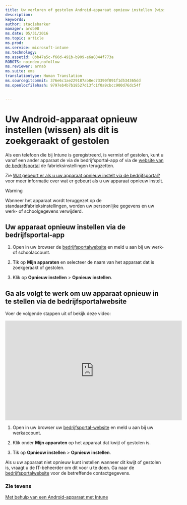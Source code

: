 ```yaml
---
title: Uw verloren of gestolen Android-apparaat opnieuw instellen (wissen) | Microsoft Intune
description: 
keywords: 
author: staciebarker
manager: arob98
ms.date: 05/31/2016
ms.topic: article
ms.prod: 
ms.service: microsoft-intune
ms.technology: 
ms.assetid: 8bb47a5c-f66d-491b-b909-e6a8844f773a
ROBOTS: noindex,nofollow
ms.reviewer: arnab
ms.suite: ems
translationtype: Human Translation
ms.sourcegitcommit: 376e6c1ae229187ab8ec73390f091f1d534365dd
ms.openlocfilehash: 9797eb4b7b18527d13fc1f0a9cbcc900d76dc54f


---
```



# Uw Android-apparaat opnieuw instellen (wissen) als dit is zoekgeraakt of gestolen

Als een telefoon die bij Intune is geregistreerd, is vermist of gestolen, kunt u vanaf een ander apparaat de via de bedrijfsportal-app of via de [website van de bedrijfsportal](http://portal.manage.microsoft.com) de fabrieksinstellingen terugzetten.

Zie [Wat gebeurt er als u uw apparaat opnieuw instelt via de bedrijfsportal?](what-happens-if-you-reset-your-device-using-the-company-portal-android.md) voor meer informatie over wat er gebeurt als u uw apparaat opnieuw instelt.

> [!WARNING] 
> Wanneer het apparaat wordt teruggezet op de standaardfabrieksinstellingen, worden uw persoonlijke gegevens en uw werk- of schoolgegevens verwijderd.

## Uw apparaat opnieuw instellen via de bedrijfsportal-app

1.  Open in uw browser de [bedrijfsportalwebsite](http://portal.manage.microsoft.com) en meld u aan bij uw werk- of schoolaccount.

2.  Tik op **Mijn apparaten** en selecteer de naam van het apparaat dat is zoekgeraakt of gestolen.

3.  Klik op **Opnieuw instellen** &gt; **Opnieuw instellen**.

## Ga als volgt te werk om uw apparaat opnieuw in te stellen via de bedrijfsportalwebsite

Voer de volgende stappen uit of bekijk deze video:

<iframe width="560" height="315" src="https://www.youtube.com/embed/watch?v=K-Vi7lNfaMk&feature=youtu.be" frameborder="0" allowfullscreen></iframe> 

1.  Open in uw browser uw [bedrijfsportal-website](http://portal.manage.microsoft.com) en meld u aan bij uw werkaccount.

2.  Klik onder **Mijn apparaten** op het apparaat dat kwijt of gestolen is.

3.  Tik op **Opnieuw instellen** &gt; **Opnieuw instellen**.

Als u uw apparaat niet opnieuw kunt instellen wanneer dit kwijt of gestolen is, vraagt u de IT-beheerder om dit voor u te doen. Ga naar de [bedrijfsportalwebsite](http://portal.manage.microsoft.com) voor de betreffende contactgegevens.

### Zie tevens
[Met behulp van een Android-apparaat met Intune](using-your-android-device-with-intune.md)




<!--HONumber=Jul16_HO3-->


